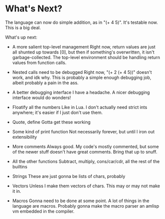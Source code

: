 # What's Next?

The language can now do simple addition, as in "(+ 4 5)".
It's testable now. This is a big deal.

What's up next:

- A more salient top-level management
Right now, return values are just all shunted up
towards [0], but then if something's overwritten,
it isn't garbage-collected. The top-level environment
should be handling return values from function calls.

- Nested calls need to be debugged
Right now, "(+ 2 (+ 4 5))" doesn't work, and idk why.
This is probably a simple enough debugging job, albeit
probably a pain in the ass.

- A better debugging interface
I have a headache. A nicer debugging interface would do
wonders!

- Floatify all the numbers
Like in Lua. I don't actually need strict ints anywhere; it's
easier if I just don't use them.

- Quote, define
Gotta get these working

- Some kind of print function
Not necessarily forever, but until I iron out extensibility

- More comments
Always good. My code's mostly commented, but some of the newer
stuff doesn't have great comments. Bring that up to snuff.

- All the other functions
Subtract, multiply, cons/car/cdr, all the rest of the builtins

- Strings
These are just gonna be lists of chars, probably

- Vectors
Unless I make them vectors of chars. This may or may not
make it in.

- Macros
Gonna need to be done at some point. A lot of things in the
language are macros. Probably gonna make the macro parser an
amlisp vm embedded in the compiler.
